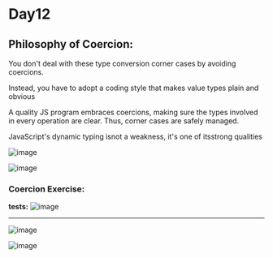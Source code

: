 # Day12
## Philosophy of Coercion:

You don't deal with these type conversion corner cases by avoiding coercions. 

Instead, you have to adopt a coding style that makes value types plain and obvious

A quality JS program embraces coercions, making sure the types involved in every operation are clear. Thus, corner cases are safely managed. 

JavaScript's dynamic typing isnot a weakness, it's one of itsstrong qualities

![image](https://github.com/AbdHajqasem/Mastering-Javascript-in-20-days/assets/122126568/4bcd0b3f-b863-43fd-b0e9-44befafc0c26)

![image](https://github.com/AbdHajqasem/Mastering-Javascript-in-20-days/assets/122126568/bd1b4b7d-6ec4-4458-bb8e-c10c399d1d6e)

### Coercion Exercise:
**tests:**
![image](https://github.com/AbdHajqasem/Mastering-Javascript-in-20-days/assets/122126568/cc72e6f4-06c9-479e-aae7-bad11dbf3c0e)

---
![image](https://github.com/AbdHajqasem/Mastering-Javascript-in-20-days/assets/122126568/cd720eda-e6c8-4054-92d7-bd4584af9c3a)

![image](https://github.com/AbdHajqasem/Mastering-Javascript-in-20-days/assets/122126568/225d2215-08bd-41bc-a1be-505ecf11dbed)













